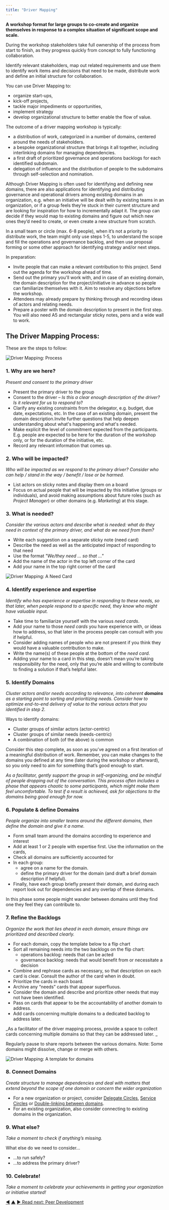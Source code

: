 ```yaml
---
title: "Driver Mapping"
---
```



**A workshop format for large groups to co-create and organize themselves in response to a complex situation of significant scope and scale.**

During the workshop stakeholders take full ownership of the process from start to finish, as they progress quickly from concept to fully functioning collaboration.

Identify relevant stakeholders, map out related requirements and use them to identify work items and decisions that need to be made, distribute work and define an initial structure for collaboration.

You can use Driver Mapping to:

-   organize start-ups, 
-   kick-off projects, 
-   tackle major impediments or opportunities, 
-   implement strategy
-   develop organizational structure to better enable the flow of value.

The outcome of a driver mapping workshop is typically:

-   a distribution of work, categorized in a number of domains, centered around the needs of stakeholders. 
-   a bespoke organizational structure that brings it all together, including interlinking domains for managing dependencies.
-   a first draft of prioritized governance and operations backlogs for each identified subdomain.
-   delegation of influence and the distribution of people to the subdomains through self-selection and nomination.

Although Driver Mapping is often used for identifying and defining new domains, there are also applications for identifying and distributing governance and operational drivers among existing domains in an organization, e.g. when an initiative will be dealt with by existing teams in an organization, or if a group feels they’re stuck in their current structure and are looking for inspiration for how to incrementally adapt it. The group can decide if they would map to existing domains and figure out which new ones they’d need to create, or even create a new structure from scratch.

In a small team or circle (max. 6-8 people), when it’s not a priority to distribute work, the team might only use steps 1-5, to understand the scope and fill the operations and governance backlog, and then use proposal forming or some other approach for identifying strategy and/or next steps.

In preparation:

-   Invite people that can make a relevant contribution to this project. Send out the agenda for the workshop ahead of time. 
-   Send out the primary you'll work with, and in case of an existing domain, the domain description for the project/initiative in advance so people can familiarize themselves with it. Aim to resolve any objections before the workshop.
-   Attendees may already prepare by thinking through and recording ideas of actors and relating needs.
-   Prepare a poster with the domain description to present in the first step. You will also need A5 and rectangular sticky notes, pens and a wide wall to work. 


## The Driver Mapping Process:

These are the steps to follow:

![Driver Mapping: Process](img/process/driver-mapping.png)


### 1. Why are we here?

_Present and consent to the primary driver_

-   Present the primary driver to the group 
-   Consent to the driver – _Is this a clear enough description of the driver? Is it relevant for us to respond to_?
-   Clarify any existing constraints from the delegator, e.g. budget, due date, expectations, etc. In the case of an existing domain, present the domain description.Invite further questions that help deepen understanding about what's happening and what's needed. 
-   Make explicit the level of commitment expected from the participants. E.g. people are expected to be here for the duration of the workshop only, or for the duration of the initiative, etc.
-   Record any relevant information that comes up.


### 2. Who will be impacted? 

_Who will be impacted as we respond to the primary driver? Consider who can help / stand in the way / benefit / lose or be harmed._

-   List actors on sticky notes and display them on a board
-   Focus on actual people that will be impacted by this initiative (groups or individuals), and avoid making assumptions about future roles (such as _Project Manager_) or other domains (e.g. _Marketing_) at this stage.


### 3. What is needed?

_Consider the various actors and describe what is needed: what do they need in context of the primary driver, and what do we need from them?_

-   Write each suggestion on a separate sticky note (need card)
-   Describe the need as well as the anticipated impact of responding to that need
-   Use the format _"We/they need … so that …"_
-   Add the name of the actor in the top left corner of the card
-   Add your name in the top right corner of the card

![Driver Mapping: A Need Card](img/templates/need-card.png)


### 4. Identify experience and expertise

_Identify who has experience or expertise in responding to these needs, so that later, when people respond to a specific need, they know who might have valuable input._

-   Take time to familiarize yourself with the various _need cards_.
-   Add your name to those _need cards_ you have experience with, or ideas how to address, so that later in the process people can consult with you if helpful. 
-   Consider adding names of people who are not present if you think they would have a valuable contribution to make.
-   Write the name(s) of these people at the bottom of the _need card_.
-   Adding your name to a card in this step, doesn’t mean you’re taking responsibility for the need, only that you’re able and willing to contribute to finding a solution if that’s helpful later.


### 5. Identify Domains

_Cluster actors and/or needs according to relevance, into coherent **domains** as a starting point to sorting and prioritizing needs. Consider how to optimize end-to-end delivery of value to the various actors that you identified in step 2._

Ways to identify domains:

-   Cluster groups of similar actors (actor-centric)
-   Cluster groups of similar needs (needs-centric)
-   A combination of both (of the above) is common

Consider this step complete, as soon as you’ve agreed on a first iteration of a meaningful distribution of work. Remember, you can make changes to the domains you defined at any time (later during the workshop or afterward), so you only need to aim for something that’s good enough to start. 

_As a facilitator, gently support the group in self-organizing, and be mindful of people dropping out of the conversation. This process often includes a phase that appears chaotic to some participants, which might make them feel uncomfortable. To test if a result is achieved, ask for objections to the domains being good enough for now._


### 6. Populate & define Domains

_People organize into smaller teams around the different domains, then define the domain and give it a name._

-   Form small team around the domains according to experience and interest
-   Add at least 1 or 2 people with expertise first. Use the information on the cards, 
-   Check all domains are sufficiently accounted for 
-   In each group:
    -   agree on a name for the domain.
    -   define the primary driver for the domain (and draft a brief domain description if helpful). 
-   Finally, have each group briefly present their domain, and during each report look out for dependencies and any overlap of these domains.

In this phase some people might wander between domains until they find one they feel they can contribute to.


### 7. Refine the Backlogs

_Organize the work that lies ahead in each domain, ensure things are prioritized and described clearly._

-   For each domain, copy the template below to a flip chart
-   Sort all remaining needs into the two backlogs on the flip chart:
    -   operations backlog: needs that can be acted
    -   governance backlog: needs that would benefit from or necessitate a decision
-   Combine and rephrase cards as necessary, so that description on each card is clear. Consult the author of the card when in doubt.
-   Prioritize the cards in each board.
-   Archive any “needs” cards that appear superfluous.
-   Consider the domain and describe and prioritize other needs that may not have been identified.
-   Pass on cards that appear to be the accountability of another domain to address.
-   Add cards concerning multiple domains to a dedicated backlog to address later.

_As a facilitator of the driver mapping process, provide a space to collect cards concerning multiple domains so that they can be addressed later. _

Regularly pause to share reports between the various domains. Note: Some domains might dissolve, change or merge with others.

![Driver Mapping: A template for domains](img/templates/domain-template.png)

### 8. Connect Domains

_Create structure to manage dependencies and deal with matters that extend beyond the scope of one domain or concern the wider organization_

-   For a new organization or project, consider [Delegate Circles](delegate-circle.html), [ Service Circles](service-circle.html) or [Double-linking between domains](double-linking.html).
-   For an existing organization, also consider connecting to existing domains in the organization.


### 9. What else?

_Take a moment to check if anything’s missing._ 

What else do we need to consider…

-   …to run safely?
-   …to address the primary driver? 


### 10. Celebrate!

_Take a moment to celebrate your achievements in getting your organization or initiative started!_
	

<div class="bottom-nav">
<a href="role-selection.html" title="Back to: Role Selection">◀</a> <a href="co-creation-and-evolution.html" title="Up: Co-Creation and Evolution">▲</a> <a href="peer-development.html" title="Read next: Peer Development">▶ Read next: Peer Development</a>
</div>


<script type="text/javascript">
Mousetrap.bind('g n', function() {
    window.location.href = 'peer-development.html';
    return false;
});
</script>

